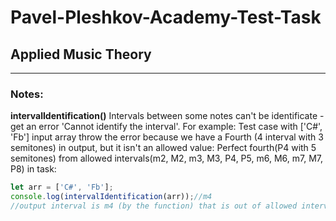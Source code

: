 # Pavel-Pleshkov-Academy-Test-Task
## Applied Music Theory
---
### Notes:

**intervalIdentification()**
Intervals between some notes can't be identificate - get an error 'Cannot identify the interval'.
For example: Test case with ['C#', 'Fb'] input array throw the error because we have a Fourth (4 interval with 3 semitones) in output, but it isn't an allowed value: Perfect fourth(P4 with 5 semitones) from allowed intervals(m2, M2, m3, M3, P4, P5, m6, M6, m7, M7, P8) in task:
```javascript
let arr = ['C#', 'Fb'];
console.log(intervalIdentification(arr));//m4
//output interval is m4 (by the function) that is out of allowed intervals
```

